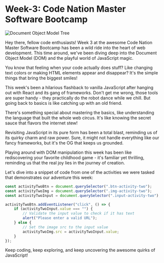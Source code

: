 # Week-3: Code Nation Master Software Bootcamp

![Document Object Model Tree](https://www.lambdatest.com/blog/wp-content/uploads/2023/01/image18-27.png)
[^fn1]: image courtesy of [lambdatest.com](lambdatest.com)

Hey there, fellow code enthusiasts! Week 3 at the awesome Code Nation Master Software Bootcamp has been a wild ride into the heart of web development. This time around, we've been diving deep into the Document Object Model (DOM) and the playful world of JavaScript magic.

You know that feeling when your code actually does stuff? Like changing text colors or making HTML elements appear and disappear? It's the simple things that bring the biggest smiles!

This week's been a hilarious flashback to vanilla JavaScript after hanging out with React and its gang of frameworks. Don't get me wrong, those tools are super handy - they practically do the robot dance while we chill. But going back to basics is like catching up with an old friend.

There's something special about mastering the basics, like understanding the language that built the whole web circus. It's like knowing the secret sauce that flavors the internet stew!

Revisiting JavaScript in its pure form has been a total blast, reminding us of its quirky charm and raw power. Sure, it might not handle everything like our fancy frameworks, but it's the OG that keeps us grounded.

Playing around with DOM manipulation this week has been like rediscovering your favorite childhood game - it's familiar yet thrilling, reminding us that the real joy lies in the journey of creation.

Let's dive into a snippet of code from one of the activities we were tasked that demonstrates our adventure this week:

```js
const activityTwoBtn = document.querySelector(".btn-activity-two");
const activityTwoImg = document.querySelector(".img-activity-two");
const activityTwoInput = document.querySelector(".input-activity-two");

activityTwoBtn.addEventListener("click", () => {
    if (activityTwoInput.value === "") {
        // Validate the input value to check if it has text
        alert("Please enter a valid URL");
    } else {
        // Set the image src to the input value
        activityTwoImg.src = activityTwoInput.value;
    }
});
```

Keep coding, keep exploring, and keep uncovering the awesome quirks of JavaScript!
